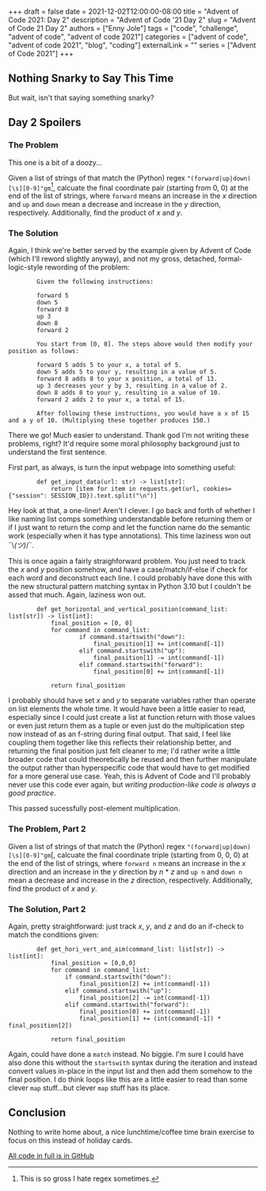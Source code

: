 +++
draft = false
date = 2021-12-02T12:00:00-08:00
title = "Advent of Code 2021: Day 2"
description = "Advent of Code '21 Day 2"
slug = "Advent of Code 21 Day 2"
authors = ["Enny Jole"]
tags = ["code", "challenge", "advent of code", "advent of code 2021"]
categories = ["advent of code", "advent of code 2021", "blog", "coding"]
externalLink = ""
series = ["Advent of Code 2021"]
+++

## Nothing Snarky to Say This Time

But wait, isn't that saying something snarky?

## Day 2 Spoilers

### The Problem

This one is a bit of a doozy...

Given a list of strings of that match the (Python) regex ```"(forward|up|down)[\s][0-9]"gm```[^1], calcuate the final coordinate pair (starting from 0, 0) at the end of the list of strings, where ```forward``` means an increase in the _x_ direction and ```up``` and ```down``` mean a decrease and increase in the _y_ direction, respectively. Additionally, find the product of _x_ and _y_.

[^1]: This is so gross I hate regex sometimes.

### The Solution

Again, I think we're better served by the example given by Advent of Code (which I'll reword slightly anyway), and not my gross, detached, formal-logic-style rewording of the problem:

            Given the following instructions:

            forward 5
            down 5
            forward 8
            up 3
            down 8
            forward 2

            You start from [0, 0]. The steps above would then modify your position as follows:

            forward 5 adds 5 to your x, a total of 5.
            down 5 adds 5 to your y, resulting in a value of 5.
            forward 8 adds 8 to your x position, a total of 13.
            up 3 decreases your y by 3, resulting in a value of 2.
            down 8 adds 8 to your y, resulting in a value of 10.
            forward 2 adds 2 to your x, a total of 15.

            After following these instructions, you would have a x of 15 and a y of 10. (Multiplying these together produces 150.)

There we go! Much easier to understand. Thank god I'm not writing these problems, right? It'd require some moral philosophy background just to understand the first sentence.

First part, as always, is turn the input webpage into something useful:

            def get_input_data(url: str) -> list[str]:
                return [item for item in requests.get(url, cookies={"session": SESSION_ID}).text.split("\n")]

Hey look at that, a one-liner! Aren't I clever. I go back and forth of whether I like naming list comps something understandable before returning them or if I just want to return the comp and let the function name do the semantic work (especially when it has type annotations). This time laziness won out  ¯\\_(ツ)_/¯.

This is once again a fairly straighforward problem. You just need to track the _x_ and _y_ position somehow, and have a case/match/if-else if check for each word and deconstruct each line. I could probably have done this with the new structural pattern matching syntax in Python 3.10 but I couldn't be assed that much. Again, laziness won out.

            def get_horizontal_and_vertical_position(command_list: list[str]) -> list[int]:
                final_position = [0, 0]
                for command in command_list:
                        if command.startswith("down"):
                            final_position[1] += int(command[-1])
                        elif command.startswith("up"):
                            final_position[1] -= int(command[-1])
                        elif command.startswith("forward"):
                            final_position[0] += int(command[-1])

                return final_position

I probably should have set _x_ and _y_ to separate variables rather than operate on list elements the whole time. It would have been a little easier to read, especially since I could just create a list at function return with those values or even just return them as a tuple or even just do the multiplication step now instead of as an f-string during final output. That said, I feel like coupling them together like this reflects their relationship better, and returning the final position just felt cleaner to me; I'd rather write a little broader code that could theoretically be reused and then further manipulate the output rather than hyperspecific code that would have to get modified for a more general use case. Yeah, this is Advent of Code and I'll probably never use this code ever again, but _writing production-like code is always a good practice_.

This passed sucessfully post-element multiplication.

### The Problem, Part 2

Given a list of strings of that match the (Python) regex ```"(forward|up|down)[\s][0-9]"gm```[, calcuate the final coordinate triple (starting from 0, 0, 0) at the end of the list of strings, where ```forward n``` means an increase in the _x_ direction and an increase in the _y_ direction by _n_ * _z_ and ```up n``` and ```down n``` mean a decrease and increase in the _z_ direction, respectively. Additionally, find the product of _x_ and _y_.

### The Solution, Part 2

Again, pretty straightforward: just track _x_, _y_, and _z_ and do an if-check to match the conditions given:

            def get_hori_vert_and_aim(command_list: list[str]) -> list[int]:
                final_position = [0,0,0]
                for command in command_list:
                    if command.startswith("down"):
                        final_position[2] += int(command[-1])
                    elif command.startswith("up"):
                        final_position[2] -= int(command[-1])
                    elif command.startswith("forward"):
                        final_position[0] += int(command[-1])
                        final_position[1] += (int(command[-1]) * final_position[2])

                return final_position

Again, could have done a ```match``` instead. No biggie. I'm sure I could have also done this without the ```startswith``` syntax during the iteration and instead convert values in-place in the input list and then add them somehow to the final position. I do think loops like this are a little easier to read than some clever ```map``` stuff...but clever ```map``` stuff has its place.

## Conclusion

Nothing to write home about, a nice lunchtime/coffee time brain exercise to focus on this instead of holiday cards.

[All code in full is in GitHub](https://github.com/ENG-Jole/advent-of-code-2021)
